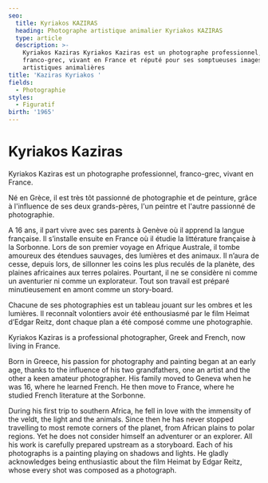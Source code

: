 ```yaml
---
seo:
  title: Kyriakos KAZIRAS
  heading: Photographe artistique animalier Kyriakos KAZIRAS
  type: article
  description: >-
    Kyriakos Kaziras Kyriakos Kaziras est un photographe professionnel,
    franco-grec, vivant en France et réputé pour ses somptueuses images
    artistiques animalières
title: 'Kaziras Kyriakos '
fields:
  - Photographie
styles:
  - Figuratif
birth: '1965'
---
```


# Kyriakos Kaziras

Kyriakos Kaziras est un photographe professionnel, franco-grec, vivant en France.

Né en Grèce, il est très tôt passionné de photographie et de peinture, grâce à l'influence de ses deux grands-pères, l'un peintre et l'autre passionné de photographie.

A 16 ans, il part vivre avec ses parents à Genève où il apprend la langue française. Il s’installe ensuite en France où il étudie la littérature française à la Sorbonne. Lors de son premier voyage en Afrique Australe, il tombe amoureux des étendues sauvages, des lumières et des animaux. Il n’aura de cesse, depuis lors, de sillonner les coins les plus reculés de la planète, des plaines africaines aux terres polaires. Pourtant, il ne se considère ni comme un aventurier ni comme un explorateur. Tout son travail est préparé minutieusement en amont comme un story-board.

Chacune de ses photographies est un tableau jouant sur les ombres et les lumières. Il reconnaît volontiers avoir été enthousiasmé par le film Heimat d’Edgar Reitz, dont chaque plan a été composé comme une photographie. 

Kyriakos Kaziras is a professional photographer, Greek and French, now living in France.

Born in Greece, his passion for photography and painting began at an early age, thanks to the influence of his two
grandfathers, one an artist and the other a keen amateur photographer. His family moved to Geneva when he was 16, where he learned French. He then move to France, where he studied French literature at the Sorbonne.

During his first trip to southern Africa, he fell in love with the immensity of the veldt, the light and the animals. Since then he has never stopped travelling to most remote corners of the planet, from African plains to polar regions. Yet he does not consider himself an adventurer or an explorer. All his work is carefully prepared upstream as a storyboard. Each of his photographs is a painting playing on shadows and lights. He gladly acknowledges being enthusiastic about the film Heimat by Edgar Reitz, whose every shot was composed as a photograph. 



